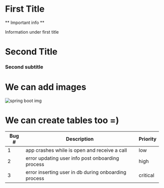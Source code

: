 # First Title
** Important info **

Information under first title

# Second Title
### Second subtitle

# We can add images

![spring boot img](https://img.freepik.com/free-vector/vintage-cinema-circus-party-tickets-vector-set-showing-perforated-entry-tickets-with-icons-depicting-free-drink-elephant-big-top-with-two-free-drink-tickets-refreshments_1284-41321.jpg?w=740&t=st=1650483117~exp=1650483717~hmac=c5547094264f400118c4c64742d52615b36c8ae561f61c8bcecce050f38a5691)

# We can create tables too =) 

| Bug # | Description | Priority |
| --- | --- | --- |
| 1 | app crashes while is open and receive a call | low |
| 2 | error updating user info post onboarding process | high |
| 3 | error inserting user in db during onboarding process | critical |
